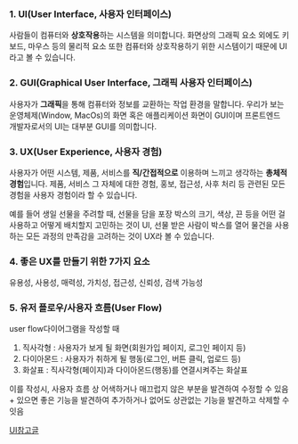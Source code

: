 ### 1. UI(User Interface, 사용자 인터페이스)

사람들이 컴퓨터와 **상호작용**하는 시스템을 의미합니다. 화면상의 그래픽 요소 외에도 키보드, 마우스 등의 물리적 요소 또한 컴퓨터와 상호작용하기 위한 시스템이기 때문에 UI라고 볼 수 있습니다.

### 2. GUI(Graphical User Interface, 그래픽 사용자 인터페이스)

사용자가 **그래픽**을 통해 컴퓨터와 정보를 교환하는 작업 환경을 말합니다. 우리가 보는 운영체제(Window, MacOs)의 화면 혹은 애플리케이션 화면이 GUI이며 프론트엔드 개발자로서의 UI는 대부분 GUI를 의미합니다.

### 3. UX(User Experience, 사용자 경험)

사용자가 어떤 시스템, 제품, 서비스를 **직/간접적으로** 이용하며 느끼고 생각하는 **총체적 경험**입니다. 제품, 서비스 그 자체에 대한 경험, 홍보, 접근성, 사후 처리 등 관련된 모든 경험을 사용자 경험이라 할 수 있습니다.

예를 들어 생일 선물을 주려할 때, 선물을 담을 포장 박스의 크기, 색상, 끈 등을 어떤 걸 사용하고 어떻게 배치할지 고민하는 것이 UI, 선물 받은 사람이 박스를 열어 물건을 사용하는 모든 과정의 만족감을 고려하는 것이 UX라 볼 수 있습니다.

### 4. 좋은 UX를 만들기 위한 7가지 요소

유용성, 사용성, 매력성, 가치성, 접근성, 신뢰성, 검색 가능성

### 5. 유저 플로우/사용자 흐름(User Flow)

user flow다이어그램을 작성할 때

1. 직사각형 : 사용자가 보게 될 화면(회원가입 페이지, 로그인 페이지 등)
2. 다이아몬드 : 사용자가 취하게 될 행동(로그인, 버튼 클릭, 업로드 등)
3. 화살표 : 직사각형(페이지)과 다이아몬드(행동)를 연결시켜주는 화살표

이를 작성시, 사용자 흐름 상 어색하거나 매끄럽지 않은 부분을 발견하여 수정할 수 있음 + 있으면 좋은 기능을 발견하여 추가하거나 없어도 상관없는 기능을 발견하고 삭제할 수 잇음

[UI참고글](https://velog.io/@chunli91/UI%EB%9E%80)
